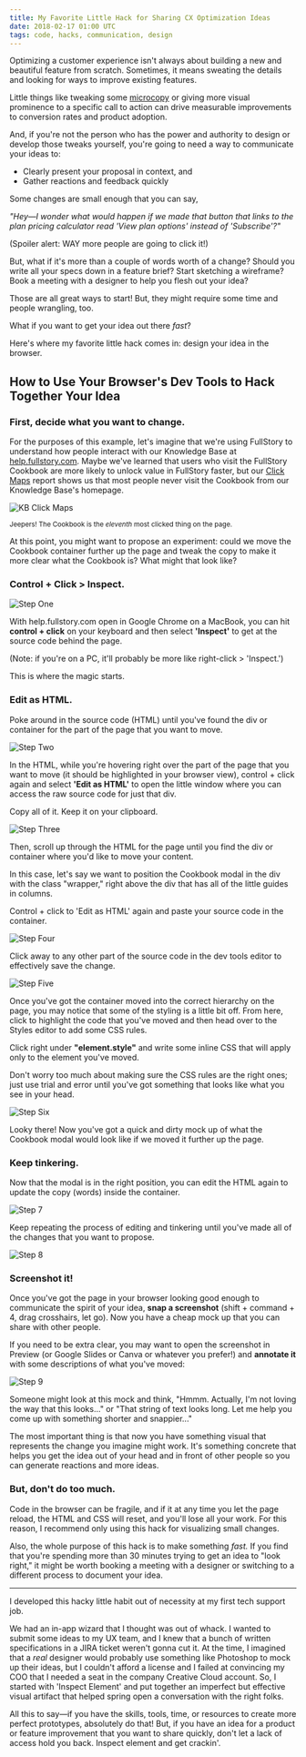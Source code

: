 ```yaml
---
title: My Favorite Little Hack for Sharing CX Optimization Ideas
date: 2018-02-17 01:00 UTC
tags: code, hacks, communication, design
---
```


Optimizing a customer experience isn't always about building a new and beautiful feature from scratch. Sometimes, it means sweating the details and looking for ways to improve existing features.

Little things like tweaking some [microcopy](https://uxplanet.org/microcopy-tiny-words-with-a-huge-ux-impact-90140acc6e42) or giving more visual prominence to a specific call to action can drive measurable improvements to conversion rates and product adoption.

And, if you're not the person who has the power and authority to design or develop those tweaks yourself, you're going to need a way to communicate your ideas to:

* Clearly present your proposal in context, and
* Gather reactions and feedback quickly

Some changes are small enough that you can say, 

_"Hey—I wonder what would happen if we made that button that links to the plan pricing calculator read 'View plan options' instead of 'Subscribe'?"_ 

(Spoiler alert: WAY more people are going to click it!)

But, what if it's more than a couple of words worth of a change? Should you write all your specs down in a feature brief? Start sketching a wireframe? Book a meeting with a designer to help you flesh out your idea?

Those are all great ways to start! But, they might require some time and people wrangling, too.

What if you want to get your idea out there _fast_? 

Here's where my favorite little hack comes in: design your idea in the browser.

## How to Use Your Browser's Dev Tools to Hack Together Your Idea

### First, decide what you want to change.

For the purposes of this example, let's imagine that we're using FullStory to understand how people interact with our Knowledge Base at [help.fullstory.com](https://help.fullstory.com/). Maybe we've learned that users who visit the FullStory Cookbook are more likely to unlock value in FullStory faster, but our [Click Maps](https://www.fullstory.com/features/click-maps/) report shows us that most people never visit the Cookbook from our Knowledge Base's homepage.

![KB Click Maps](/img/KBclickMaps.png)

<sub>Jeepers! The Cookbook is the _eleventh_ most clicked thing on the page.</sub>

At this point, you might want to propose an experiment: could we move the Cookbook container further up the page and tweak the copy to make it more clear what the Cookbook is? What might that look like?

### Control + Click > Inspect.

![Step One](/img/Step1InspectElement.png)

With help.fullstory.com open in Google Chrome on a MacBook, you can hit **control + click** on your keyboard and then select **'Inspect'** to get at the source code behind the page. 

(Note: if you're on a PC, it'll probably be more like right-click > 'Inspect.')

This is where the magic starts.

### Edit as HTML.

Poke around in the source code (HTML) until you've found the div or container for the part of the page that you want to move.

![Step Two](/img/Step2EditasHTML.png)

In the HTML, while you're hovering right over the part of the page that you want to move (it should be highlighted in your browser view), control + click again and select **'Edit as HTML'** to open the little window where you can access the raw source code for just that div. 

Copy all of it. Keep it on your clipboard.

![Step Three](/img/step3copyHTMLforDiv.png)

Then, scroll up through the HTML for the page until you find the div or container where you'd like to move your content. 

In this case, let's say we want to position the Cookbook modal in the div with the class "wrapper," right above the div that has all of the little guides in columns.

Control + click to 'Edit as HTML' again and paste your source code in the container.

![Step Four](/img/step4moveHTML.png)

Click away to any other part of the source code in the dev tools editor to effectively save the change. 

![Step Five](/img/step5TinkerWithCSS.png)

Once you've got the container moved into the correct hierarchy on the page, you may notice that some of the styling is a little bit off. From here, click to highlight the code that you've moved and then head over to the Styles editor to add some CSS rules.

Click right under **"element.style"** and write some inline CSS that will apply only to the element you've moved.

Don't worry too much about making sure the CSS rules are the right ones; just use trial and error until you've got something that looks like what you see in your head.

![Step Six](/img/Step6ReviewHack.png)

Looky there! Now you've got a quick and dirty mock up of what the Cookbook modal would look like if we moved it further up the page.

### Keep tinkering.

Now that the modal is in the right position, you can edit the HTML again to update the copy (words) inside the container. 

![Step 7](/img/step7EditCopy.png)

Keep repeating the process of editing and tinkering until you've made all of the changes that you want to propose.

![Step 8](/img/finalHack.png)

### Screenshot it!

Once you've got the page in your browser looking good enough to communicate the spirit of your idea, **snap a screenshot** (shift + command + 4, drag crosshairs, let go). Now you have a cheap mock up that you can share with other people. 

If you need to be extra clear, you may want to open the screenshot in Preview (or Google Slides or Canva or whatever you prefer!) and **annotate it** with some descriptions of what you've moved:

![Step 9](/img/finalHackWithAnnotations.png)

Someone might look at this mock and think, "Hmmm. Actually, I'm not loving the way that this looks..." or "That string of text looks long. Let me help you come up with something shorter and snappier..." 

The most important thing is that now you have something visual that represents the change you imagine might work. It's something concrete that helps you get the idea out of your head and in front of other people so you can generate reactions and more ideas. 

### But, don't do too much.

Code in the browser can be fragile, and if it at any time you let the page reload, the HTML and CSS will reset, and you'll lose all your work. For this reason, I recommend only using this hack for visualizing small changes. 

Also, the whole purpose of this hack is to make something _fast._ If you find that you're spending more than 30 minutes trying to get an idea to "look right," it might be worth booking a meeting with a designer or switching to a different process to document your idea.

---

I developed this hacky little habit out of necessity at my first tech support job. 

We had an in-app wizard that I thought was out of whack. I wanted to submit some ideas to my UX team, and I knew that a bunch of written specifications in a JIRA ticket weren't gonna cut it. At the time, I imagined that a _real_ designer would probably use something like Photoshop to mock up their ideas, but I couldn't afford a license and I failed at convincing my COO that I needed a seat in the company Creative Cloud account. So, I started with 'Inspect Element' and put together an imperfect but effective visual artifact that helped spring open a conversation with the right folks.

All this to say—if you have the skills, tools, time, or resources to create more perfect prototypes, absolutely do that! But, if you have an idea for a product or feature improvement that you want to share quickly, don't let a lack of access hold you back. Inspect element and get crackin'.